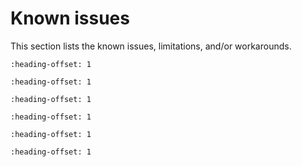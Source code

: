 # Known issues

This section lists the known issues, limitations, and/or workarounds.


```{include} ../../../../release/known_issues/fusion_dsp_may_load_wrong_data_from_shared_sram_on.md
:heading-offset: 1
```

```{include} ../../../../release/known_issues/dsp_examples_cannot_boot_the_fusion_core.md
:heading-offset: 1
```

```{include} ../../../../release/known_issues/knownissue_flexcan.md
:heading-offset: 1
```

```{include} ../../../../release/known_issues/lpspi_interrupt.md
:heading-offset: 1
```

```{include} ../../../../release/known_issues/iar_issue.md
:heading-offset: 1
```

```{include} ../../../../release/known_issues/real-time_domain_cannot_normally_resume_from_the_p.md
:heading-offset: 1
```

